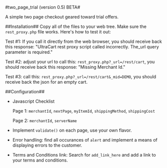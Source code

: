 #two_page_trial (version 0.5) BETA#

A simple two page checkout geared toward trial offers.


##Installation##
Copy all of the files to your web tree.  Make sure the `rest_proxy.php` file works.  Here's how to test it out:

   Test #1: If you call it directly from the web browser, you should receive back this response: "UltraCart rest proxy script called incorrectly.  The_url query parameter is required."

   Test #2:  adjust your url to call this:   `rest_proxy.php?_url=/rest/cart`, you should receive back this response: "Missing Merchant Id."

   Test #3:  call this: `rest_proxy.php?_url=/rest/cart&_mid=DEMO`, you should receive back the json for an empty cart.
   
##Configuration##

 * Javascript Checklist

   Page 1: `merchantId`, `nextPage`, `myItemId`, `shippingMethod`, `shippingCost`

   Page 2: `merchantId`, `serverName`

 * Implement `validate()` on each page, use your own flavor.
 * Error handling: find all occurances of `alert` and implement a means of displaying errors to the customer.
 * Terms and Conditions link:  Search for `add_link_here` and add a link to your terms and conditions.
